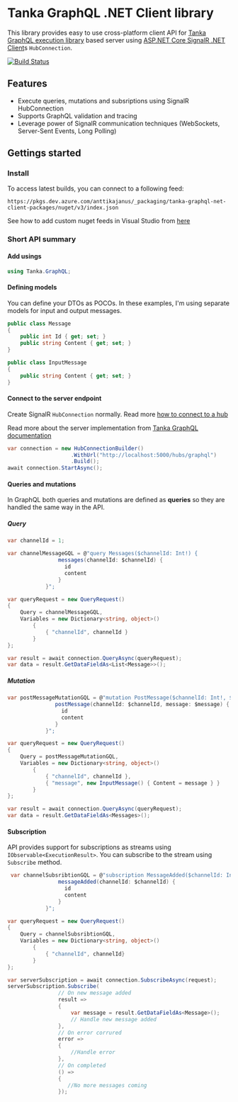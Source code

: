 
Tanka GraphQL .NET Client library
=====================================

This library provides easy to use cross-platform client API for [Tanka GraphQL execution library](https://github.com/pekkah/tanka-graphql) based server using [ASP.NET Core SignalR .NET Client](https://docs.microsoft.com/en-us/aspnet/core/signalr/dotnet-client?view=aspnetcore-2.2)s `HubConnection`. 

[![Build Status](https://dev.azure.com/anttikajanus/tanka-graphql-net-client/_apis/build/status/anttikajanus.tanka-graphql-net-client?branchName=master)](https://dev.azure.com/anttikajanus/tanka-graphql-net-client/_build/latest?definitionId=1?branchName=master)

## Features

- Execute queries, mutations and subsriptions using SignalR HubConnection
- Supports GraphQL validation and tracing
- Leverage power of SignalR communication techniques (WebSockets, Server-Sent Events, Long Polling) 

## Gettings started

### Install

To access latest builds, you can connect to a following feed:

```
https://pkgs.dev.azure.com/anttikajanus/_packaging/tanka-graphql-net-client-packages/nuget/v3/index.json
```

See how to add custom nuget feeds in Visual Studio from [here](https://go.microsoft.com/fwlink/?linkid=698608)

### Short API summary

#### Add usings

```csharp
using Tanka.GraphQL;
```

#### Defining models

You can define your DTOs as POCOs. In these examples, I'm using separate models for input and output messages. 

```csharp
public class Message
{
    public int Id { get; set; }
    public string Content { get; set; }
}

public class InputMessage
{
    public string Content { get; set; }
}
```

#### Connect to the server endpoint

Create SignalR `HubConnection` normally. Read more [how to connect to a hub](https://docs.microsoft.com/en-us/aspnet/core/signalr/dotnet-client?view=aspnetcore-2.2#connect-to-a-hub)

Read more about the server implementation from [Tanka GraphQL documentation](https://github.com/pekkah/tanka-graphql/tree/aef8fc4a8f9ae4da08812293ad0e7e51cf0312eb#server)

```csharp
var connection = new HubConnectionBuilder()
                    .WithUrl("http://localhost:5000/hubs/graphql")
                    .Build();
await connection.StartAsync();
```

#### Queries and mutations

In GraphQL both queries and mutations are defined as **queries** so they are handled the same way in the API. 

##### Query

```csharp
var channelId = 1;

var channelMessageGQL = @"query Messages($channelId: Int!) {
                messages(channelId: $channelId) {
                  id
                  content
                }
            }";

var queryRequest = new QueryRequest()
{
    Query = channelMessageGQL,
    Variables = new Dictionary<string, object>()
        {
            { "channelId", channelId }
        }
};

var result = await connection.QueryAsync(queryRequest);
var data = result.GetDataFieldAs<List<Message>>();
````

##### Mutation

```csharp
var postMessageMutationGQL = @"mutation PostMessage($channelId: Int!, $message: InputMessage) {
               postMessage(channelId: $channelId, message: $message) {
                 id
                 content
               }
            }";

var queryRequest = new QueryRequest()
{
    Query = postMessageMutationGQL,
    Variables = new Dictionary<string, object>()
        {
            { "channelId", channelId },
            { "message", new InputMessage() { Content = message } }
        }
};

var result = await connection.QueryAsync(queryRequest);
var data = result.GetDataFieldAs<Messages>();
```

#### Subscription

API provides support for subscriptions as streams using `IObservable<ExecutionResult>`. You can subscribe to the stream using `Subscribe` method.

```csharp
 var channelSubsribtionGQL = @"subscription MessageAdded($channelId: Int!) {
                messageAdded(channelId: $channelId) {
                  id
                  content
                }
            }";

var queryRequest = new QueryRequest()
{
    Query = channelSubsribtionGQL,
    Variables = new Dictionary<string, object>()
        {
            { "channelId", channelId}
        }
};

var serverSubscription = await connection.SubscribeAsync(request);
serverSubscription.Subscribe(
                // On new message added
                result =>
                {
                    var message = result.GetDataFieldAs<Message>();
                    // Handle new message added
                },
                // On error corrured
                error =>
                {
                    //Handle error
                },
                // On completed
                () =>
                {
                   //No more messages coming
                });
```

